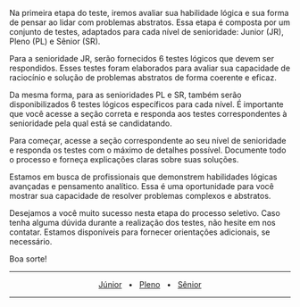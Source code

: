 Na primeira etapa do teste, iremos avaliar sua habilidade lógica e sua forma de pensar ao lidar com problemas abstratos. Essa etapa é composta por um conjunto de testes, adaptados para cada nível de senioridade: Junior (JR), Pleno (PL) e Sênior (SR).

Para a senioridade JR, serão fornecidos 6 testes lógicos que devem ser respondidos. Esses testes foram elaborados para avaliar sua capacidade de raciocínio e solução de problemas abstratos de forma coerente e eficaz.

Da mesma forma, para as senioridades PL e SR, também serão disponibilizados 6 testes lógicos específicos para cada nível. É importante que você acesse a seção correta e responda aos testes correspondentes à senioridade pela qual está se candidatando.

Para começar, acesse a seção correspondente ao seu nível de senioridade e responda os testes com o máximo de detalhes possível. Documente todo o processo e forneça explicações claras sobre suas soluções.

Estamos em busca de profissionais que demonstrem habilidades lógicas avançadas e pensamento analítico. Essa é uma oportunidade para você mostrar sua capacidade de resolver problemas complexos e abstratos.

Desejamos a você muito sucesso nesta etapa do processo seletivo. Caso tenha alguma dúvida durante a realização dos testes, não hesite em nos contatar. Estamos disponíveis para fornecer orientações adicionais, se necessário.

Boa sorte!

<div align="center">
    <hr />
    <a href="/assets/tests/junior.md" target="_blank">Júnior</a>
    <span>&nbsp;&nbsp;•&nbsp;&nbsp;</span>
    <a href="/assets/tests/pleno.md" target="_blank">Pleno</a>
    <span>&nbsp;&nbsp;•&nbsp;&nbsp;</span>
    <a href="/assets/tests/senior.md" target="_blank">Sênior</a>
    <hr />
</div>
